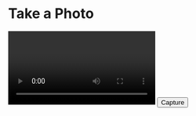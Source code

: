 <!DOCTYPE html>
<html>
<head>
  <title>Take a Photo</title>
</head>
<body>
  <h1>Take a Photo</h1>
  <video id="video" autoplay></video>
  <button id="capture">Capture</button>
  <canvas id="canvas" style="display:none;"></canvas>
  <script>
    const video = document.getElementById('video');
    const canvas = document.getElementById('canvas');
    const captureButton = document.getElementById('capture');

    // Access the camera
    navigator.mediaDevices.getUserMedia({ video: true })
      .then((stream) => {
        video.srcObject = stream;
      })
      .catch((err) => {
        console.error("Error accessing the camera: ", err);
      });

    // Capture the photo
    captureButton.addEventListener('click', () => {
      const context = canvas.getContext('2d');
      canvas.width = video.videoWidth;
      canvas.height = video.videoHeight;
      context.drawImage(video, 0, 0, canvas.width, canvas.height);

      // Convert the photo to a data URL
      const photo = canvas.toDataURL('image/png');

      // Send the photo to the server
      fetch('/upload', {
        method: 'POST',
        headers: {
          'Content-Type': 'application/json',
        },
        body: JSON.stringify({ photo }),
      })
      .then(response => response.json())
      .then(data => {
        alert('Photo sent successfully!');
      })
      .catch((error) => {
        console.error('Error:', error);
      });
    });
  </script>
</body>
</html>
